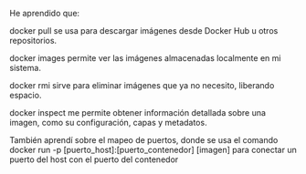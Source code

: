 He aprendido que:

docker pull se usa para descargar imágenes desde Docker Hub u otros repositorios.

docker images permite ver las imágenes almacenadas localmente en mi sistema.

docker rmi sirve para eliminar imágenes que ya no necesito, liberando espacio.

docker inspect me permite obtener información detallada sobre una imagen, como su configuración, capas y metadatos.

También aprendí sobre el mapeo de puertos, donde se usa el comando
docker run -p [puerto_host]:[puerto_contenedor] [imagen]
para conectar un puerto del host con el puerto del contenedor
